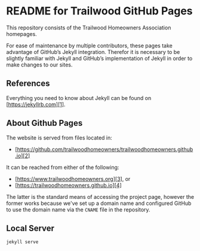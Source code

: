 README for Trailwood GitHub Pages
=================================

This repository consists of the Trailwood Homeowners Association homepages.

For ease of maintenance by multiple contributors, these pages take advantage of
GitHub’s Jekyll integration. Therefor it is necessary to be slightly familiar
with Jekyll and GitHub’s implementation of Jekyll in order to make changes to
our sites.


References
----------

Everything you need to know about Jekyll can be found on [https://jekyllrb.com][1].


About Github Pages
------------------

The website is served from files located in:

  - [https://github.com/trailwoodhomeowners/trailwoodhomeowners.github.io][2]
  
It can be reached from either of the following:

  - [https://www.trailwoodhomeowners.org][3], or
  - [https://trailwoodhomeowners.github.io][4]
  
The latter is the standard means of accessing the project page, however the
former works because we've set up a domain name and configured GitHub to use the
domain name via the `CNAME` file in the repository.


Local Server
------------

~~~
jekyll serve
~~~


[1]: https://jekyllrb.com
[2]: https://github.com/trailwoodhomeowners/trailwoodhomeowners.github.io
[3]: https://www.trailwoodhomeowners.org
[4]: https://trailwoodhomeowners.github.io
